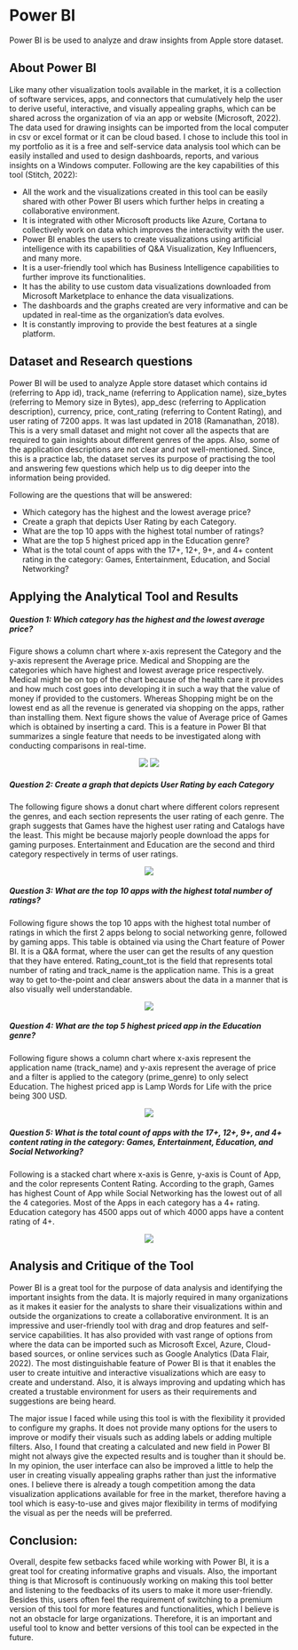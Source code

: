 # Power BI
Power BI is be used to analyze and draw insights from Apple store dataset.

## About Power BI

Like many other visualization tools available in the market, it is a collection of software services, apps, and connectors that cumulatively help the user to derive useful, interactive, and visually appealing graphs, which can be shared across the organization of via an app or website (Microsoft, 2022). The data used for drawing insights can be imported from the local computer in csv or excel format or it can be cloud based. I chose to include this tool in my portfolio as it is a free and self-service data analysis tool which can be easily installed and used to design dashboards, reports, and various insights on a Windows computer. Following are the key capabilities of this tool (Stitch, 2022):

 - All the work and the visualizations created in this tool can be easily shared with other Power BI users which further helps in creating a collaborative environment.
 - It is integrated with other Microsoft products like Azure, Cortana to collectively work on data which improves the interactivity with the user.
 - Power BI enables the users to create visualizations using artificial intelligence with its capabilities of Q&A Visualization, Key Influencers, and many more.
 - It is a user-friendly tool which has Business Intelligence capabilities to further improve its functionalities.
 - It has the ability to use custom data visualizations downloaded from Microsoft Marketplace to enhance the data visualizations.
 - The dashboards and the graphs created are very informative and can be updated in real-time as the organization’s data evolves.
 - It is constantly improving to provide the best features at a single platform.

## Dataset and Research questions

Power BI will be used to analyze Apple store dataset which contains id (referring to App id), track_name (referring to Application name), size_bytes (referring to Memory size in Bytes), app_desc (referring to Application description), currency, price, cont_rating (referring to Content Rating), and user rating of 7200 apps. It was last updated in 2018 (Ramanathan, 2018). This is a very small dataset and might not cover all the aspects that are required to gain insights about different genres of the apps. Also, some of the application descriptions are not clear and not well-mentioned. Since, this is a practice lab, the dataset serves its purpose of practising the tool and answering few questions which help us to dig deeper into the information being provided.

Following are the questions that will be answered:

 - Which category has the highest and the lowest average price?
 - Create a graph that depicts User Rating by each Category.
 - What are the top 10 apps with the highest total number of ratings?
 - What are the top 5 highest priced app in the Education genre?
 - What is the total count of apps with the 17+, 12+, 9+, and 4+ content rating in the category: Games, Entertainment, Education, and Social Networking?

## Applying the Analytical Tool and Results

##### Question 1: Which category has the highest and the lowest average price?
Figure shows a column chart where x-axis represent the Category and the y-axis represent the Average price. Medical and Shopping are the categories which have highest and lowest average price respectively. Medical might be on top of the chart because of the health care it provides and how much cost goes into developing it in such a way that the value of money if provided to the customers. Whereas Shopping might be on the lowest end as all the revenue is generated via shopping on the apps, rather than installing them. Next figure shows the value of Average price of Games which is obtained by inserting a card. This is a feature in Power BI that summarizes a single feature that needs to be investigated along with conducting comparisons in real-time.
<p align="center">
 <img src= "Images/PowerBIQ1.png">
 <img src= "Images/PowerBIQ1_2.png">
</p>

##### Question 2: Create a graph that depicts User Rating by each Category
The following figure shows a donut chart where different colors represent the genres, and each section represents the user rating of each genre. The graph suggests that Games have the highest user rating and Catalogs have the least. This might be because majorly people download the apps for gaming purposes. Entertainment and Education are the second and third category respectively in terms of user ratings.
<p align="center">
 <img src= "Images/PowerBIQ2.png">
</p>

##### Question 3: What are the top 10 apps with the highest total number of ratings?
Following figure shows the top 10 apps with the highest total number of ratings in which the first 2 apps belong to social networking genre, followed by gaming apps. This table is obtained via using the Chart feature of Power BI. It is a Q&A format, where the user can get the results of any question that they have entered. Rating_count_tot is the field that represents total number of rating and track_name is the application name. This is a great way to get to-the-point and clear answers about the data in a manner that is also visually well understandable.
<p align="center">
 <img src= "Images/PowerBIQ3.png">
</p>

##### Question 4: What are the top 5 highest priced app in the Education genre?
Following figure shows a column chart where x-axis represent the application name (track_name) and y-axis represent the average of price and a filter is applied to the category (prime_genre) to only select Education. The highest priced app is Lamp Words for Life with the price being 300 USD.
<p align="center">
 <img src= "Images/PowerBIQ4.png">
</p>

##### Question 5: What is the total count of apps with the 17+, 12+, 9+, and 4+ content rating in the category: Games, Entertainment, Education, and Social Networking?
Following is a stacked chart where x-axis is Genre, y-axis is Count of App, and the color represents Content Rating. According to the graph, Games has highest Count of App while Social Networking has the lowest out of all the 4 categories. Most of the Apps in each category has a 4+ rating. Education category has 4500 apps out of which 4000 apps have a content rating of 4+.
<p align="center">
 <img src= "Images/PowerBIQ5.png">
</p>

## Analysis and Critique of the Tool

Power BI is a great tool for the purpose of data analysis and identifying the important insights from the data. It is majorly required in many organizations as it makes it easier for the analysts to share their visualizations within and outside the organizations to create a collaborative environment. It is an impressive and user-friendly tool with drag and drop features and self-service capabilities. It has also provided with vast range of options from where the data can be imported such as Microsoft Excel, Azure, Cloud-based sources, or online services such as Google Analytics (Data Flair, 2022). The most distinguishable feature of Power BI is that it enables the user to create intuitive and interactive visualizations which are easy to create and understand. Also, it is always improving and updating which has created a trustable environment for users as their requirements and suggestions are being heard.

The major issue I faced while using this tool is with the flexibility it provided to configure my graphs. It does not provide many options for the users to improve or modify their visuals such as adding labels or adding multiple filters. Also, I found that creating a calculated and new field in Power BI might not always give the expected results and is tougher than it should be. In my opinion, the user interface can also be improved a little to help the user in creating visually appealing graphs rather than just the informative ones. I believe there is already a tough competition among the data visualization applications available for free in the market, therefore having a tool which is easy-to-use and gives major flexibility in terms of modifying the visual as per the needs will be preferred.

## Conclusion:

Overall, despite few setbacks faced while working with Power BI, it is a great tool for creating informative graphs and visuals. Also, the important thing is that Microsoft is continuously working on making this tool better and listening to the feedbacks of its users to make it more user-friendly. Besides this, users often feel the requirement of switching to a premium version of this tool for more features and functionalities, which I believe is not an obstacle for large organizations. Therefore, it is an important and useful tool to know and better versions of this tool can be expected in the future.
